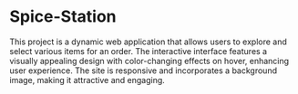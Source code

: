 # Spice-Station
This project is a dynamic web application that allows users to explore and select various items for an order. The interactive interface features a visually appealing design with color-changing effects on hover, enhancing user experience. The site is responsive and incorporates a background image, making it attractive and engaging.
